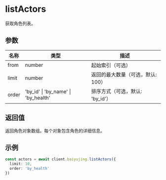 # listActors

获取角色列表。

## 参数

| 名称 | 类型 | 描述 |
|------|------|------|
| from | number | 起始索引（可选） |
| limit | number | 返回的最大数量（可选，默认: 100） |
| order | 'by_id' \| 'by_name' \| 'by_health' | 排序方式（可选，默认: 'by_id'） |

## 返回值

返回角色对象数组。每个对象包含角色的详细信息。

## 示例

```ts
const actors = await client.baiyujing.listActors({
  limit: 10,
  order: 'by_health'
})
```
